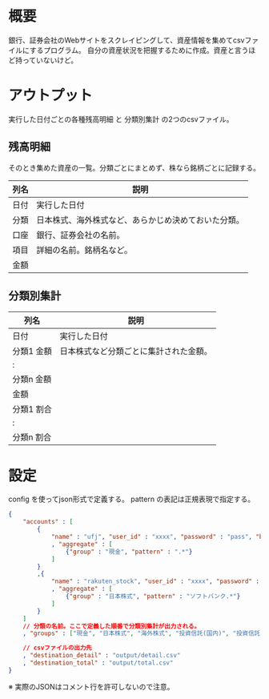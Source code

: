 # 概要
銀行、証券会社のWebサイトをスクレイピングして、資産情報を集めてcsvファイルにするプログラム。
自分の資産状況を把握するために作成。資産と言うほど持っていないけど。

# アウトプット
実行した日付ごとの各種残高明細 と 分類別集計 の2つのcsvファイル。

## 残高明細
そのとき集めた資産の一覧。分類ごとにまとめず、株なら銘柄ごとに記録する。

|列名|説明|
|---|---|
|日付|実行した日付|
|分類|日本株式、海外株式など、あらかじめ決めておいた分類。|
|口座|銀行、証券会社の名前。|
|項目|詳細の名前。銘柄名など。|
|金額||

## 分類別集計

|列名|説明|
|---|---|
|日付|実行した日付|
|分類1 金額|日本株式など分類ごとに集計された金額。|
|:||
|分類n 金額||
|金額||
|分類1 割合||
|:||
|分類n 割合||

# 設定
config を使ってjson形式で定義する。
pattern の表記は正規表現で指定する。

```json
{
    "accounts" : [
        {
            "name" : "ufj", "user_id" : "xxxx", "password" : "pass", "branch" : "999"
            , "aggregate" : [
                {"group" : "現金", "pattern" : ".*"}
            ]
        }
        ,{
            "name" : "rakuten_stock", "user_id" : "xxxx", "password" : "pass"
            , "aggregate" : [
                {"group" : "日本株式", "pattern" : "ソフトバンク.*"}
            ]
        }
    ]
    // 分類の名前。ここで定義した順番で分類別集計が出力される。
    , "groups" : ["現金", "日本株式", "海外株式", "投資信託(国内)", "投資信託(海外)", "不明"]

    // csvファイルの出力先
    , "destination_detail" : "output/detail.csv"
    , "destination_total" : "output/total.csv"
}
```

※ 実際のJSONはコメント行を許可しないので注意。
